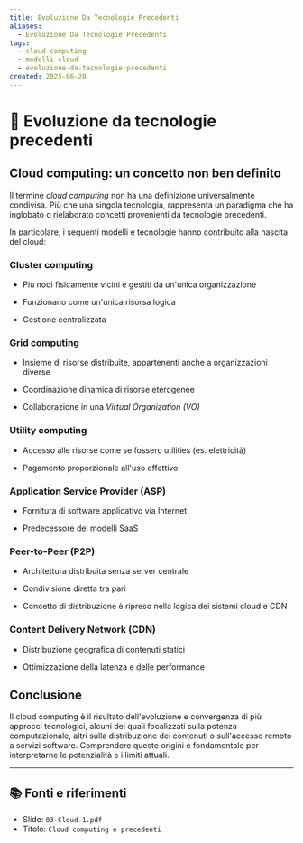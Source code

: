 ```yaml
---
title: Evoluzione Da Tecnologie Precedenti
aliases:
  - Evoluzione Da Tecnologie Precedenti
tags:
  - cloud-computing
  - modelli-cloud
  - evoluzione-da-tecnologie-precedenti
created: 2025-06-20
---
```

# 🧬 Evoluzione da tecnologie precedenti

## Cloud computing: un concetto non ben definito

Il termine _cloud computing_ non ha una definizione universalmente condivisa. Più che una singola tecnologia, rappresenta un paradigma che ha inglobato o rielaborato concetti provenienti da tecnologie precedenti.

In particolare, i seguenti modelli e tecnologie hanno contribuito alla nascita del cloud:

### Cluster computing

- Più nodi fisicamente vicini e gestiti da un'unica organizzazione
    
- Funzionano come un'unica risorsa logica
    
- Gestione centralizzata


### Grid computing

- Insieme di risorse distribuite, appartenenti anche a organizzazioni diverse
    
- Coordinazione dinamica di risorse eterogenee
    
- Collaborazione in una _Virtual Organization (VO)_


### Utility computing

- Accesso alle risorse come se fossero utilities (es. elettricità)
    
- Pagamento proporzionale all'uso effettivo


### Application Service Provider (ASP)

- Fornitura di software applicativo via Internet
    
- Predecessore dei modelli SaaS


### Peer-to-Peer (P2P)

- Architettura distribuita senza server centrale
    
- Condivisione diretta tra pari
    
- Concetto di distribuzione è ripreso nella logica dei sistemi cloud e CDN


### Content Delivery Network (CDN)

- Distribuzione geografica di contenuti statici
    
- Ottimizzazione della latenza e delle performance


## Conclusione

Il cloud computing è il risultato dell'evoluzione e convergenza di più approcci tecnologici, alcuni dei quali focalizzati sulla potenza computazionale, altri sulla distribuzione dei contenuti o sull'accesso remoto a servizi software. Comprendere queste origini è fondamentale per interpretarne le potenzialità e i limiti attuali.

---

## 📚 Fonti e riferimenti  
- Slide: `03-Cloud-1.pdf`  
- Titolo: `Cloud computing e precedenti`